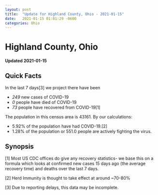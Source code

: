 ```yaml
---
layout: post
title:  "Update for Highland County, Ohio - 2021-01-15"
date:   2021-01-15 01:01:29 -0600
categories: Ohio
---
```


# Highland County, Ohio
#### Updated 2021-01-15

## Quick Facts

In the last 7 days[3] we project there have been
- *249* new cases of COVID-19
- *0* people have died of COVID-19
- *73* people have recovered from COVID-19[1]

The population in this census area is 43161. By our calculations:
- 5.92% of the population have had COVID-19.[2]
- 1.28% of the population or 551.0 people are actively fighting the virus.

## Synopsis




[1] Most US CDC offices do give any recovery statistics- we base this on a formula which looks at confirmed new cases
15 days ago (the average recovery time) and deaths over the last 7 days.

[2] Herd Immunity is thought to take effect at around ~70-80%

[3] Due to reporting delays, this data may be incomplete.
 
    